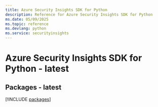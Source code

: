 ```yaml
---
title: Azure Security Insights SDK for Python
description: Reference for Azure Security Insights SDK for Python
ms.date: 05/09/2025
ms.topic: reference
ms.devlang: python
ms.service: securityinsights
---
```

# Azure Security Insights SDK for Python - latest
## Packages - latest
[!INCLUDE [packages](security-insights-index.md)]